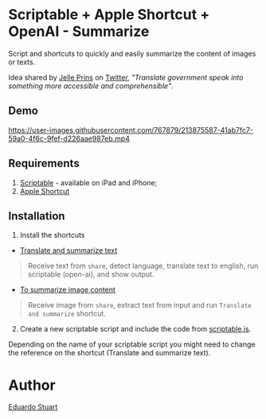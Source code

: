 # Scriptable + Apple Shortcut + OpenAI - Summarize

Script and shortcuts to quickly and easily summarize the content of images or texts.

Idea shared by [Jelle Prins](https://twitter.com/jelleprins/status/1616732334514122752) on [Twitter](https://twitter.com/eduardostuart/status/1616737195423059968), _"Translate government speak into something more accessible and comprehensible"_.

## Demo

https://user-images.githubusercontent.com/767879/213875587-41ab7fc7-59a0-4f6c-9fef-d226aae987eb.mp4


## Requirements

1. [Scriptable](https://apps.apple.com/us/app/scriptable/id1405459188) - available on iPad and iPhone;
1. [Apple Shortcut](https://apps.apple.com/us/app/shortcuts/id915249334)

## Installation

1. Install the shortcuts

- [Translate and summarize text](https://www.icloud.com/shortcuts/750d98055431431bbbb5ffbac93b720b)

> Receive text from `share`, detect language, translate text to english, run scriptable (open-ai), and show output.

- [To summarize image content](https://www.icloud.com/shortcuts/a3b4432905784842979c666d620fdea2)

> Receive image from `share`, extract text from input and run `Translate and summarize` shortcut.

2. Create a new scriptable script and include the code from [scriptable.js](./scriptable.js).

Depending on the name of your scriptable script you might need to change the reference on the shortcut (Translate and summarize text).

# Author

[Eduardo Stuart](https://s.tuart.dev)
